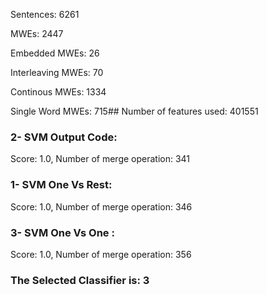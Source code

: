 Sentences: 6261

MWEs: 2447

Embedded MWEs: 26

Interleaving MWEs: 70

Continous MWEs: 1334

Single Word MWEs: 715## Number of features used: 401551

### 2- SVM Output Code: 
Score: 1.0, Number of merge operation: 341
### 1- SVM One Vs Rest: 
Score: 1.0, Number of merge operation: 346
### 3- SVM One Vs One : 
Score: 1.0, Number of merge operation: 356
### The Selected Classifier is: 3
